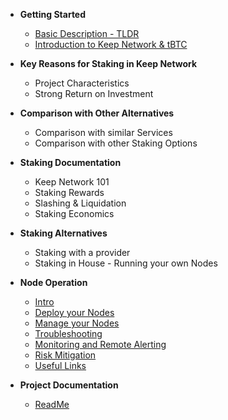 - **Getting Started**
	- [Basic Description - TLDR](basics/start.md)
	- [Introduction to Keep Network & tBTC](basics/intro.md)

- **Key Reasons for Staking in Keep Network**
	- Project Characteristics
	- Strong Return on Investment

- **Comparison with Other Alternatives**
	- Comparison with similar Services
	- Comparison with other Staking Options

- **Staking Documentation**
	- Keep Network 101
	- Staking Rewards
	- Slashing & Liquidation
	- Staking Economics

- **Staking Alternatives**
	- Staking with a provider
	- Staking in House - Running your own Nodes

- **Node Operation**
  - [Intro](Node-Operation/intro-operation.md)
  - [Deploy your Nodes](Node-Operation/deploy.md)
  - [Manage your Nodes](Node-Operation/manage.md)
  - [Troubleshooting](Node-Operation/troubleshooting.md)
  - [Monitoring and Remote Alerting](Node-Operation/monitoring.md)
  - [Risk Mitigation](Node-Operation/risks.md)
  - [Useful Links](Node-Operation/links.md)

- **Project Documentation**
  - [ReadMe](https://github.com/hibbitts-design/docsify-open-publishing-starter-kit/blob/master/README.md)
